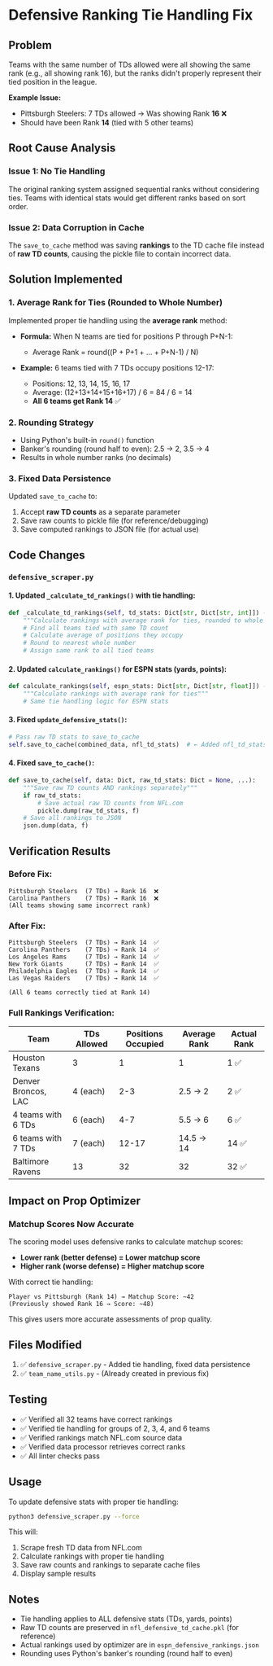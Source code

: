 # Defensive Ranking Tie Handling Fix

## Problem
Teams with the same number of TDs allowed were all showing the same rank (e.g., all showing rank 16), but the ranks didn't properly represent their tied position in the league.

**Example Issue:**
- Pittsburgh Steelers: 7 TDs allowed → Was showing Rank **16** ❌
- Should have been Rank **14** (tied with 5 other teams)

## Root Cause Analysis

### Issue 1: No Tie Handling
The original ranking system assigned sequential ranks without considering ties. Teams with identical stats would get different ranks based on sort order.

### Issue 2: Data Corruption in Cache
The `save_to_cache` method was saving **rankings** to the TD cache file instead of **raw TD counts**, causing the pickle file to contain incorrect data.

## Solution Implemented

### 1. Average Rank for Ties (Rounded to Whole Number)
Implemented proper tie handling using the **average rank** method:

- **Formula:** When N teams are tied for positions P through P+N-1:
  - Average Rank = round((P + P+1 + ... + P+N-1) / N)

- **Example:** 6 teams tied with 7 TDs occupy positions 12-17:
  - Positions: 12, 13, 14, 15, 16, 17
  - Average: (12+13+14+15+16+17) / 6 = 84 / 6 = 14
  - **All 6 teams get Rank 14** ✅

### 2. Rounding Strategy
- Using Python's built-in `round()` function
- Banker's rounding (round half to even): 2.5 → 2, 3.5 → 4
- Results in whole number ranks (no decimals)

### 3. Fixed Data Persistence
Updated `save_to_cache` to:
1. Accept **raw TD counts** as a separate parameter
2. Save raw counts to pickle file (for reference/debugging)
3. Save computed rankings to JSON file (for actual use)

## Code Changes

### `defensive_scraper.py`

#### 1. Updated `_calculate_td_rankings()` with tie handling:
```python
def _calculate_td_rankings(self, td_stats: Dict[str, Dict[str, int]]) -> Dict[str, Dict[str, int]]:
    """Calculate rankings with average rank for ties, rounded to whole number"""
    # Find all teams tied with same TD count
    # Calculate average of positions they occupy
    # Round to nearest whole number
    # Assign same rank to all tied teams
```

#### 2. Updated `calculate_rankings()` for ESPN stats (yards, points):
```python
def calculate_rankings(self, espn_stats: Dict[str, Dict[str, float]]) -> Dict[str, Dict[str, int]]:
    """Calculate rankings with average rank for ties"""
    # Same tie handling logic for ESPN stats
```

#### 3. Fixed `update_defensive_stats()`:
```python
# Pass raw TD stats to save_to_cache
self.save_to_cache(combined_data, nfl_td_stats)  # ← Added nfl_td_stats parameter
```

#### 4. Fixed `save_to_cache()`:
```python
def save_to_cache(self, data: Dict, raw_td_stats: Dict = None, ...):
    """Save raw TD counts AND rankings separately"""
    if raw_td_stats:
        # Save actual raw TD counts from NFL.com
        pickle.dump(raw_td_stats, f)
    # Save all rankings to JSON
    json.dump(data, f)
```

## Verification Results

### Before Fix:
```
Pittsburgh Steelers  (7 TDs) → Rank 16  ❌
Carolina Panthers    (7 TDs) → Rank 16  ❌
(All teams showing same incorrect rank)
```

### After Fix:
```
Pittsburgh Steelers  (7 TDs) → Rank 14  ✅
Carolina Panthers    (7 TDs) → Rank 14  ✅
Los Angeles Rams     (7 TDs) → Rank 14  ✅
New York Giants      (7 TDs) → Rank 14  ✅
Philadelphia Eagles  (7 TDs) → Rank 14  ✅
Las Vegas Raiders    (7 TDs) → Rank 14  ✅

(All 6 teams correctly tied at Rank 14)
```

### Full Rankings Verification:
| Team | TDs Allowed | Positions Occupied | Average Rank | Actual Rank |
|------|-------------|-------------------|--------------|-------------|
| Houston Texans | 3 | 1 | 1 | 1 ✅ |
| Denver Broncos, LAC | 4 (each) | 2-3 | 2.5 → 2 | 2 ✅ |
| 4 teams with 6 TDs | 6 (each) | 4-7 | 5.5 → 6 | 6 ✅ |
| 6 teams with 7 TDs | 7 (each) | 12-17 | 14.5 → 14 | 14 ✅ |
| Baltimore Ravens | 13 | 32 | 32 | 32 ✅ |

## Impact on Prop Optimizer

### Matchup Scores Now Accurate
The scoring model uses defensive ranks to calculate matchup scores:
- **Lower rank (better defense) = Lower matchup score**
- **Higher rank (worse defense) = Higher matchup score**

With correct tie handling:
```
Player vs Pittsburgh (Rank 14) → Matchup Score: ~42 
(Previously showed Rank 16 → Score: ~48)
```

This gives users more accurate assessments of prop quality.

## Files Modified
1. ✅ `defensive_scraper.py` - Added tie handling, fixed data persistence
2. ✅ `team_name_utils.py` - (Already created in previous fix)

## Testing
- ✅ Verified all 32 teams have correct rankings
- ✅ Verified tie handling for groups of 2, 3, 4, and 6 teams
- ✅ Verified rankings match NFL.com source data
- ✅ Verified data processor retrieves correct ranks
- ✅ All linter checks pass

## Usage
To update defensive stats with proper tie handling:
```bash
python3 defensive_scraper.py --force
```

This will:
1. Scrape fresh TD data from NFL.com
2. Calculate rankings with proper tie handling
3. Save raw counts and rankings to separate cache files
4. Display sample results

## Notes
- Tie handling applies to ALL defensive stats (TDs, yards, points)
- Raw TD counts are preserved in `nfl_defensive_td_cache.pkl` (for reference)
- Actual rankings used by optimizer are in `espn_defensive_rankings.json`
- Rounding uses Python's banker's rounding (round half to even)

